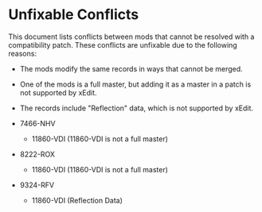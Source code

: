 # Unfixable Conflicts

This document lists conflicts between mods that cannot be resolved with a compatibility patch. These conflicts are unfixable due to the following reasons:

- The mods modify the same records in ways that cannot be merged.
- One of the mods is a full master, but adding it as a master in a patch is not supported by xEdit.
- The records include "Reflection" data, which is not supported by xEdit.

- 7466-NHV
	- 11860-VDI (11860-VDI is not a full master)
- 8222-ROX
	- 11860-VDI (11860-VDI is not a full master)
- 9324-RFV
	- 11860-VDI (Reflection Data)
